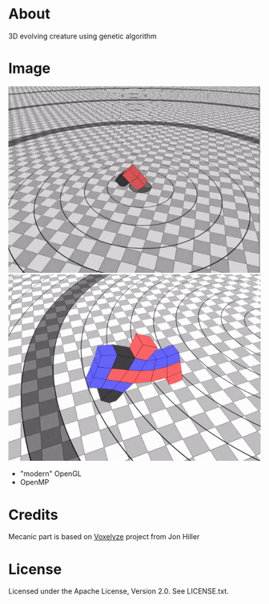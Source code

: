 # About

3D evolving creature using genetic algorithm

# Image

![Image1](https://raw.githubusercontent.com/iapafoto/CubeEvol/master/img/creature1.png)
[![Image2](https://raw.githubusercontent.com/iapafoto/CubeEvol/master/img/creature.png)](https://www.youtube.com/watch?v=Ss2FSmt0GRI)

- "modern" OpenGL
- OpenMP

# Credits

Mecanic part is based on [Voxelyze](https://github.com/jonhiller/Voxelyze) project from Jon Hiller

# License

Licensed under the Apache License, Version 2.0. See LICENSE.txt.
